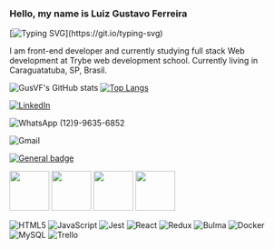 ### Hello, my name is Luiz Gustavo Ferreira

[![Typing SVG](https://readme-typing-svg.demolab.com?font=Dancing+Script&weight=600&size=40&pause=1000&color=0D5A1F&center=true&vCenter=true&width=450&height=70&lines=Welcome+to+my+GitHub+!)](https://git.io/typing-svg)

I am front-end developer and currently studying full stack Web development at Trybe web development school. Currently living in 
Caraguatatuba, SP, Brasil.

<div>
 
![GusVF's GitHub stats](https://github-readme-stats.vercel.app/api?username=GusVF&show_icons=true&theme=tokyonight)
[![Top Langs](https://github-readme-stats.vercel.app/api/top-langs/?username=GusVF&theme=tokyonight)](https://github.com/GusVF/github-readme-stats)

</div>

<a href="https://www.linkedin.com/in/luiz-gustavo-ferreira-gusferreira/" target="_blank">
 
  ![LinkedIn](https://img.shields.io/badge/linkedin-%230077B5.svg?style=for-the-badge&logo=linkedin&logoColor=white)
 
</a>


![WhatsApp](https://img.shields.io/badge/WhatsApp-25D366?style=for-the-badge&logo=whatsapp&logoColor=white)
(12)9-9635-6852

![Gmail](https://img.shields.io/badge/Gmail-D14836?style=for-the-badge&logo=gmail&logoColor=white)

 [![General badge](https://img.shields.io/badge/<Skills>-<Tools>-<COLOR>.svg)](https://shields.io/)
 
 <div>
   <img src="https://cdn.jsdelivr.net/gh/devicons/devicon/icons/html5/html5-original-wordmark.svg"height="70"width="70" /><space></space> 
   <img src="https://cdn.jsdelivr.net/gh/devicons/devicon/icons/javascript/javascript-original.svg"height="70"width="70" /> 
   <img src="https://cdn.jsdelivr.net/gh/devicons/devicon/icons/jest/jest-plain.svg"height="70"width="70" />  
   <img src="https://cdn.jsdelivr.net/gh/devicons/devicon/icons/react/react-original.svg"height="70"width="70" />
 </div>

<div> 
                    
![HTML5](https://img.shields.io/badge/html5-%23E34F26.svg?style=for-the-badge&logo=html5&logoColor=white)
![JavaScript](https://img.shields.io/badge/javascript-%23323330.svg?style=for-the-badge&logo=javascript&logoColor=%23F7DF1E)
![Jest](https://img.shields.io/badge/-jest-%23C21325?style=for-the-badge&logo=jest&logoColor=white)
![React](https://img.shields.io/badge/react-%2320232a.svg?style=for-the-badge&logo=react&logoColor=%2361DAFB)
![Redux](https://img.shields.io/badge/redux-%23593d88.svg?style=for-the-badge&logo=redux&logoColor=white)
![Bulma](https://img.shields.io/badge/bulma-00D0B1?style=for-the-badge&logo=bulma&logoColor=white)
![Docker](https://img.shields.io/badge/docker-%230db7ed.svg?style=for-the-badge&logo=docker&logoColor=white)
![MySQL](https://img.shields.io/badge/mysql-%2300f.svg?style=for-the-badge&logo=mysql&logoColor=white)
![Trello](https://img.shields.io/badge/Trello-%23026AA7.svg?style=for-the-badge&logo=Trello&logoColor=white) 
 
</div>
 






